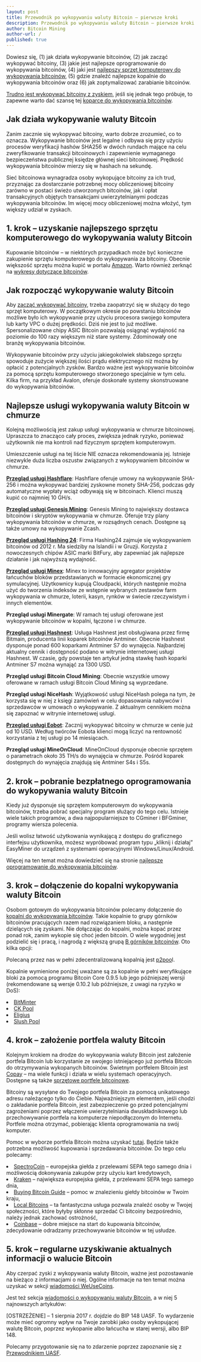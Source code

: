 ```yaml
---
layout: post
title: Przewodnik po wykopywaniu waluty Bitcoin – pierwsze kroki
description: Przewodnik po wykopywaniu waluty Bitcoin – pierwsze kroki
author: Bitcoin Mining
author-url: /
published: true
---
```


Dowiesz się, (1) jak działa wykopywanie bitcoinów, (2) jak zacząć wykopywać bitcoiny, (3) jakie jest najlepsze oprogramowanie do wykopywania bitcoinów, (4) jaki jest <a href="https://www.bitcoinmining.com/bitcoin-mining-hardware/">najlepszy sprzęt komputerowy do wykopywania bitcoinów</a>, (5) gdzie znaleźć najlepsze kopalnie do wykopywania bitcoinów oraz (6) jak zoptymalizować zarabianie bitcoinów.

<a href="https://www.bitcoinmining.com/bitcoin-mining-profitability/">Trudno jest wykopywać bitcoiny z zyskiem</a>, jeśli się jednak tego próbuje, to zapewne warto dać szansę tej <a href="http://geni.us/37CM">koparce do wykopywania bitcoinów</a>. 

<h2>Jak działa wykopywanie waluty Bitcoin</h2>

Zanim zacznie się wykopywać bitcoiny, warto dobrze zrozumieć, co to oznacza. Wykopywanie bitcoinów jest legalne i odbywa się przy użyciu procesów weryfikacji hashów SHA256 w dwóch rundach mające na celu zweryfikowanie transakcji bitcoinowych i zapewnienie wymaganego bezpieczeństwa publicznej księdze głównej sieci bitcoinowej. Prędkość wykopywania bitcoinów mierzy się w hashach na sekundę.

Sieć bitcoinowa wynagradza osoby wykopujące bitcoiny za ich trud, przyznając za dostarczanie potrzebnej mocy obliczeniowej bitcoiny zarówno w postaci świeżo utworzonych bitcoinów, jak i opłat transakcyjnych objętych transakcjami uwierzytelnianymi podczas wykopywania bitcoinów. Im więcej mocy obliczeniowej można włożyć, tym większy udział w zyskach.

<h2>1. krok – uzyskanie najlepszego sprzętu komputerowego do wykopywania waluty Bitcoin</h2>

Kupowanie bitcoinów – w niektórych przypadkach może być konieczne zakupienie sprzętu komputerowego do wykopywania za bitcoiny. Obecnie większość sprzętu można kupić w portalu <a href="http://geni.us/37CM">Amazon</a>. Warto również zerknąć na <a href="http://www.bitcoincharts.com/">wykresy dotyczące bitcoinów</a>. 

<h2>Jak rozpocząć wykopywanie waluty Bitcoin</h2>

Aby <a href="https://www.bitcoinmining.com/bitcoin-mining-for-beginners-how-to-mine-bitcoins/">zacząć wykopywać bitcoiny</a>, trzeba zaopatrzyć się w służący do tego sprzęt komputerowy. W początkowym okresie po powstaniu bitcoinów możliwe było ich wykopywanie przy użyciu procesora swojego komputera lub karty VPC o dużej prędkości. Dziś nie jest to już możliwe. Spersonalizowane chipy ASIC Bitcoin pozwalają osiągnąć wydajność na poziomie do 100 razy większym niż stare systemy. Zdominowały one branżę wykopywania bitcoinów.

Wykopywanie bitcoinów przy użyciu jakiegokolwiek słabszego sprzętu spowoduje zużycie większej ilości prądu elektrycznego niż można by opłacić z potencjalnych zysków. Bardzo ważne jest wykopywanie bitcoinów za pomocą sprzętu komputerowego stworzonego specjalnie w tym celu. Kilka firm, na przykład Avalon, oferuje doskonałe systemy skonstruowane do wykopywania bitcoinów.

<h2>Najlepsze usługi wykopywania waluty Bitcoin w chmurze</h2>

Kolejną możliwością jest zakup usługi wykopywania w chmurze bitcoinowej. Upraszcza to znacząco cały proces, zwiększa jednak ryzyko, ponieważ użytkownik nie ma kontroli nad fizycznym sprzętem komputerowym.

Umieszczenie usługi na tej liście NIE oznacza rekomendowania jej. Istnieje niezwykle duża liczba oszustw związanych z wykopywaniem bitcoinów w chmurze.

<strong><a href="http://geni.us/hashflare">Przegląd usługi Hashflare</a></strong>: Hashflare oferuje umowy na wykopywanie SHA-256 i można wykopywać bardziej zyskowne monety SHA-256, podczas gdy automatyczne wypłaty wciąż odbywają się w bitcoinach. Klienci muszą kupić co najmniej 10 GH/s.

<strong><a href="http://geni.us/advendorgm">Przegląd usługi Genesis Mining</a></strong>: Genesis Mining to największy dostawca bitcoinów i skryptów wykopywania w chmurze. Oferuje trzy plany wykopywania bitcoinów w chmurze, w rozsądnych cenach. Dostępne są także umowy na wykopywanie Zcash.

<strong><a href="http://geni.us/hashing24">Przegląd usługi Hashing 24</a></strong>: Firma Hashing24 zajmuje się wykopywaniem bitcoinów od 2012 r. Ma siedziby na Islandii i w Gruzji. Korzysta z nowoczesnych chipów ASIC marki BitFury, aby zapewniać jak najlepsze działanie i jak najwyższą wydajność.

<strong><a href="http://geni.us/minex">Przegląd usługi Minex</a></strong>: Minex to innowacyjny agregator projektów łańcuchów bloków przedstawianych w formacie ekonomicznej gry symulacyjnej. Użytkownicy kupują Cloudpacki, których następnie można użyć do tworzenia indeksów ze wstępnie wybranych zestawów farm wykopywania w chmurze, loterii, kasyn, rynków w świecie rzeczywistym i innych elementów.

<strong>Przegląd usługi Minergate</strong>: W ramach tej usługi oferowane jest wykopywanie bitcoinów w kopalni, łączone i w chmurze.

<strong><a href="http://geni.us/advendorgm">Przegląd usługi Hashnest</a></strong>: Usługa Hashnest jest obsługiwana przez firmę Bitmain, producenta linii koparek bitcoinów Antminer. Obecnie Hashnest dysponuje ponad 600 koparkami Antminer S7 do wynajęcia. Najbardziej aktualny cennik i dostępność podano w witrynie internetowej usługi Hashnest. W czasie, gdy powstaje ten artykuł jedną stawkę hash koparki Antminer S7 można wynająć za 1300 USD.

<strong>Przegląd usługi Bitcoin Cloud Mining</strong>: Obecnie wszystkie umowy oferowane w ramach usługi Bitcoin Cloud Mining są wyprzedane.

<strong>Przegląd usługi NiceHash</strong>: Wyjątkowość usługi NiceHash polega na tym, że korzysta się w niej z księgi zamówień w celu dopasowania nabywców i sprzedawców w umowach o wykopywanie. Z aktualnym cennikiem można się zapoznać w witrynie internetowej usługi.

<strong><a href="http://geni.us/hashflare">Przegląd usługi Eobot</a></strong>: Zacznij wykopywać bitcoiny w chmurze w cenie już od 10 USD. Według twórców Eobota klienci mogą liczyć na rentowność korzystania z tej usługi po 14 miesiącach.

<strong>Przegląd usługi MineOnCloud</strong>: MineOnCloud dysponuje obecnie sprzętem o parametrach około 35 TH/s do wynajęcia w chmurze. Pośród koparek dostępnych do wynajęcia znajdują się Antminer S4s i S5s.

<h2>2. krok – pobranie bezpłatnego oprogramowania do wykopywania waluty Bitcoin</h2>

Kiedy już dysponuje się sprzętem komputerowym do wykopywania bitcoinów, trzeba pobrać specjalny program służący do tego celu. Istnieje wiele takich programów, a dwa najpopularniejsze to CGminer i BFGminer, programy wiersza polecenia.

Jeśli wolisz łatwość użytkowania wynikającą z dostępu do graficznego interfejsu użytkownika, możesz wypróbować program typu „kliknij i działaj” EasyMiner do urządzeń z systemami operacyjnymi Windows/Linux/Android.

Więcej na ten temat można dowiedzieć się na stronie <a href="https://www.bitcoinmining.com/bitcoin-mining-software/">najlepsze oprogramowanie do wykopywania bitcoinów</a>.
 
<h2>3. krok – dołączenie do kopalni wykopywania waluty Bitcoin</h2>

Osobom gotowym do wykopywania bitcoinów polecamy dołączenie do <a href="https://www.bitcoinmining.com/bitcoin-mining-pools/">kopalni do wykopywania bitcoinów</a>. Takie kopalnie to grupy górników bitcoinów pracujących razem nad rozwiązaniem bloku, a następnie dzielących się zyskami. Nie dołączając do kopalni, można kopać przez ponad rok, zanim wykopie się choć jeden bitcoin. O wiele wygodniej jest podzielić się i pracą, i nagrodą z większą grupą <a href="https://www.bitcoinminer.com/">B górników bitcoinów</a>. Oto kilka opcji:

Polecaną przez nas w pełni zdecentralizowaną kopalnią jest <a href="http://p2pool.in/">p2poo</a>l.

Kopalnie wymienione poniżej uważane są za kopalnie w pełni weryfikujące bloki za pomocą programu Bitcoin Core 0.9.5 lub jego późniejszej wersji (rekomendowane są wersje 0.10.2 lub późniejsze, z uwagi na ryzyko w DoS):

<li><a href="https://bitminter.com/">BitMinter</a></li>
<li><a href="http://www.kano.is/">CK Pool</a></li>
<li><a href="http://eligius.st/~gateway/">Eligius</a></li>
<li><a href="https://en.bitcoin.it/wiki/Bitcoin_Pooled_Mining">Slush Pool</a></li>
 
<h2>4. krok – założenie portfela waluty Bitcoin</h2>

Kolejnym krokiem na drodze do wykopywania waluty Bitcoin jest założenie portfela Bitcoin lub korzystanie ze swojego istniejącego już portfela Bitcoin do otrzymywania wykopanych bitcoinów. Świetnym portfelem Bitcoin jest <a href="http://geni.us/copay">Copay</a> – ma wiele funkcji i działa w wielu systemach operacyjnych. Dostępne są także <a href="http://geni.us/ledger">sprzętowe portfele bitcoinowe</a>.

Bitcoiny są wysyłane do Twojego portfela Bitcoin za pomocą unikatowego adresu należącego tylko do Ciebie. Najważniejszym elementem, jeśli chodzi o zakładanie portfela Bitcoin, jest zabezpieczenie go przed potencjalnymi zagrożeniami poprzez włączenie uwierzytelniania dwuskładnikowego lub przechowywanie portfela na komputerze niepodłączonym do Internetu. Portfele można otrzymać, pobierając klienta oprogramowania na swój komputer.

Pomoc w wyborze portfela Bitcoin można uzyskać <a href="https://www.weusecoins.com/en/find-the-best-bitcoin-wallet/">tutaj</a>.
Będzie także potrzebna możliwość kupowania i sprzedawania bitcoinów. Do tego celu polecamy:

<li><a href="http://geni.us/spectrocoin">SpectroCoin</a> – europejska giełda z przelewami SEPA tego samego dnia i możliwością dokonywania zakupów przy użyciu kart kredytowych,</li>
<li><a href="https://www.kraken.com/">Kraken</a> – największa europejska giełda, z przelewami SEPA tego samego dnia,</li>
<li><a href="https://www.weusecoins.com/en/how-buy-bitcoins-online-best-bitcoin-exchange-rate-bitcoin-price/">Buying Bitcoin Guide</a> – pomoc w znalezieniu giełdy bitcoinów w Twoim kraju,</li>
<li><a href="http://geni.us/localbitcoins">Local Bitcoins</a> – ta fantastyczna usługa pozwala znaleźć osoby w Twojej społeczności, które byłyby skłonne sprzedać Ci bitcoiny bezpośrednio, należy jednak zachować ostrożność,</li>
<li><a href="http://geni.us/coinbase">Coinbase</a> – dobre miejsce na start do kupowania bitcoinów, zdecydowanie odradzamy przechowywanie bitcoinów w tej usłudze.</li>

<h2>5. krok – regularne uzyskiwanie aktualnych informacji o walucie Bitcoin</h2>

Aby czerpać zyski z wykopywania waluty Bitcoin, ważne jest pozostawanie na bieżąco z informacjami o niej. Ogólne informacje na ten temat można uzyskać w sekcji <a href="https://www.weusecoins.com/news/">wiadomości WeUseCoins</a>.

Jest też sekcja <a href="https://www.bitcoinmining.com/news/">wiadomości o wykopywaniu waluty Bitcoin</a>, a w niej 5 najnowszych artykułów:

[OSTRZEŻENIE] – 1 sierpnia 2017 r. dojdzie do BIP 148 UASF. To wydarzenie może mieć ogromny wpływ na Twoje zarobki jako osoby wykopującej walutę Bitcoin, poprzez wykopanie albo łańcucha w starej wersji, albo BIP 148.

Polecamy przygotowanie się na to zdarzenie poprzez zapoznanie się z <a href="https://www.weusecoins.com/uasf-guide/">Przewodnikiem UASF</a>.

